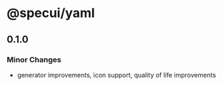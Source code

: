 # @specui/yaml

## 0.1.0

### Minor Changes

- generator improvements, icon support, quality of life improvements
